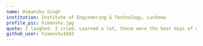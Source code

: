 ```yaml
---
name: Himanshu Singh
institution: Institute of Engineering & Technology, Lucknow
profile_pic: himanshu.jpg
quote: I laughed. I cried. Learned a lot, those were the best days of my life, I will never forget them.
github_user: himanshu1603
---
```

